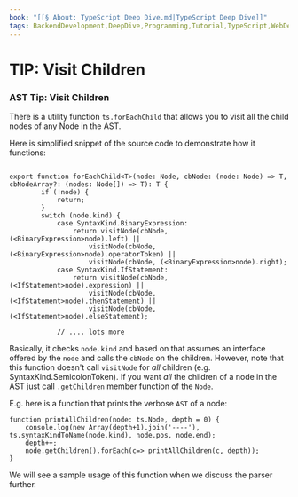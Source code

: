 ```yaml
---
book: "[[§ About꞉ TypeScript Deep Dive.md|TypeScript Deep Dive]]"
tags: BackendDevelopment,DeepDive,Programming,Tutorial,TypeScript,WebDevelopment
---
```


# TIP: Visit Children

### AST Tip: Visit Children

There is a utility function `ts.forEachChild` that allows you to visit all the child nodes of any Node in the AST.

Here is simplified snippet of the source code to demonstrate how it functions:

```

export function forEachChild<T>(node: Node, cbNode: (node: Node) => T, cbNodeArray?: (nodes: Node[]) => T): T {
        if (!node) {
            return;
        }
        switch (node.kind) {
            case SyntaxKind.BinaryExpression:
                return visitNode(cbNode, (<BinaryExpression>node).left) ||
                    visitNode(cbNode, (<BinaryExpression>node).operatorToken) ||
                    visitNode(cbNode, (<BinaryExpression>node).right);
            case SyntaxKind.IfStatement:
                return visitNode(cbNode, (<IfStatement>node).expression) ||
                    visitNode(cbNode, (<IfStatement>node).thenStatement) ||
                    visitNode(cbNode, (<IfStatement>node).elseStatement);

            // .... lots more
```

Basically, it checks `node.kind` and based on that assumes an interface offered by the `node` and calls the `cbNode` on the children. However, note that this function doesn't call `visitNode` for _all_ children (e.g. SyntaxKind.SemicolonToken). If you want _all_ the children of a node in the AST just call `.getChildren` member function of the `Node`.

E.g. here is a function that prints the verbose `AST` of a node:

```
function printAllChildren(node: ts.Node, depth = 0) {
    console.log(new Array(depth+1).join('----'), ts.syntaxKindToName(node.kind), node.pos, node.end);
    depth++;
    node.getChildren().forEach(c=> printAllChildren(c, depth));
}
```

We will see a sample usage of this function when we discuss the parser further.